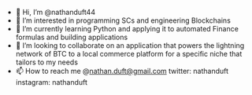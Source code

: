 - 👋 Hi, I’m @nathanduft44
- 👀 I’m interested in programming SCs and engineering Blockchains
- 🌱 I’m currently learning Python and applying it to automated Finance formulas and building applications
- 💞️ I’m looking to collaborate on an application that powers the lightning network of BTC to a local commerce platform for a specific niche that tailors to my needs
- 📫 How to reach me @nathan.duft@gmail.com twitter: nathanduft instagram: nathanduft

<!---
nathanduft44/nathanduft44 is a ✨ special ✨ repository because its `README.md` (this file) appears on your GitHub profile.
You can click the Preview link to take a look at your changes.
--->
